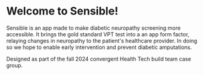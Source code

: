 # Welcome to Sensible!
Sensible is an app made to make diabetic neuropathy screening more accessible. It brings
the gold standard VPT test into a an app form factor, relaying changes in neuropathy to
the patient's healthcare provider. In doing so we hope to enable early intervention and
prevent diabetic amputations.

Designed as part of the fall 2024 convergent Health Tech build team case group.
